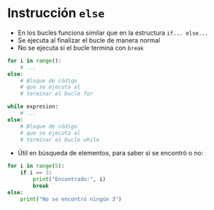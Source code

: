 # Instrucción `else`

- En los bucles funciona similar que en la estructura `if... else...`
- Se ejecuta al finalizar el bucle de manera normal
- No se ejecuta si el bucle termina con `break`

```py
for i in range():
	# ...
else:
	# Bloque de código
	# que se ejecuta al
	# terminar el bucle for
```

```py
while expresion:
	# ...
else:
	# Bloque de código
	# que se ejecuta al
	# terminar el bucle while
```

- Útil en búsqueda de elementos, para saber si se encontró o no:

```py
for i in range(5):
    if i == 3:
        print("Encontrado:", i)
        break
else:
    print("No se encontró ningún 3")
```
